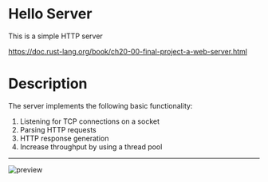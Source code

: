 # Hello Server
This is a simple HTTP server

https://doc.rust-lang.org/book/ch20-00-final-project-a-web-server.html

# Description
The server implements the following basic functionality:

1. Listening for TCP connections on a socket
2. Parsing HTTP requests
3. HTTP response generation
4. Increase throughput by using a thread pool
---
![preview](https://doc.rust-lang.org/book/img/trpl20-01.png)